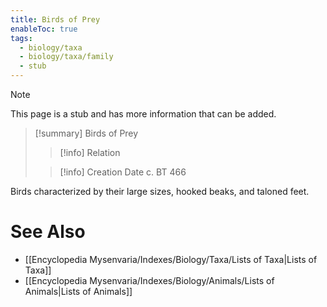 ```yaml
---
title: Birds of Prey
enableToc: true
tags:
  - biology/taxa
  - biology/taxa/family
  - stub
---
```


> [!note]
> This page is a stub and has more information that can be added.

> [!summary] Birds of Prey
> > [!info] Relation
>
> > [!info] Creation Date
> > c. BT 466

Birds characterized by their large sizes, hooked beaks, and taloned feet.

# See Also
- [[Encyclopedia Mysenvaria/Indexes/Biology/Taxa/Lists of Taxa|Lists of Taxa]]
- [[Encyclopedia Mysenvaria/Indexes/Biology/Animals/Lists of Animals|Lists of Animals]]
